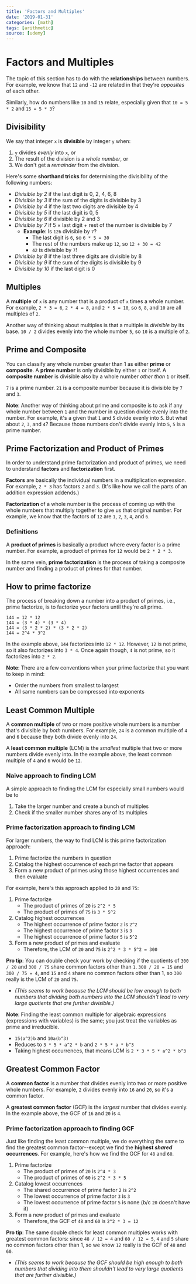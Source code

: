 ```yaml
---
title: 'Factors and Multiples'
date: '2019-01-31'
categories: [math]
tags: [arithmetic]
source: [udemy]
---
```


# Factors and Multiples

The topic of this section has to do with the **relationships** between numbers. For example, we know that `12` and `-12` are related in that they're *opposites* of each other.

Similarly, how do numbers like `10` and `15` relate, especially given that `10 = 5 * 2` and `15 = 5 * 3`?

## Divisibility

We say that integer `x` is **divisible** by integer `y` when:
1. `y` divides *evenly* into `x`, or
2. The result of the division is a *whole number*, or
3. We don't get a *remainder* from the division.

Here's some **shorthand tricks** for determining the divisibility of the following numbers:

* *Divisible by 2* if the last digit is 0, 2, 4, 6, 8
* *Divisible by 3* if the sum of the digits is divisible by 3
* *Divisible by 4* if the last two digits are divisible by 4
* *Divisible by 5* if the last digit is 0, 5
* *Divisible by 6* if divisible by 2 and 3
* *Divisible by 7* if 5 × last digit + rest of the number is divisible by 7
  * **Example**: Is `126` divisible by `7`?
    * The last digit is `6`, so `6 * 5 = 30`
    * The rest of the numbers make up `12`, so `12 + 30 = 42`
    * `42` is divisible by `7`!
* *Divisible by 8* if the last three digits are divisible by 8
* *Divisible by 9* if the sum of the digits is divisible by 9
* *Divisible by 10* if the last digit is 0

## Multiples

A **multiple** of `x` is any number that is a product of `x` times a whole number. For example, `2 * 3 = 6`, `2 * 4 = 8`, and `2 * 5 = 10`, so `6`, `8`, and `10` are all multiples of `2`.

Another way of thinking about multiples is that a multiple is *divisible* by its base. `10 / 2` divides evenly into the whole number `5`, so `10` is a multiple of `2`.

## Prime and Composite

You can classify any whole number greater than 1 as either **prime** or **composite**. A **prime number** is only divisible by either `1` or itself. A **composite number** is divisible also by a whole number *other than* `1` or itself.

`7` is a prime number.
`21` is a composite number because it is divisible by `7` and `3`.

**Note**: Another way of thinking about prime and composite is to ask if any whole number between `1` and the number in question divide evenly into the number. For example, it's a given that `1` and `5` divide evenly into `5`. But what about `2`, `3`, and `4`? Because those numbers don't divide evenly into `5`, `5` is a prime number.

## Prime Factorization and Product of Primes

In order to understand prime factorization and product of primes, we need to understand **factors** and **factorization** first.

**Factors** are basically the individual numbers in a multiplication expression. For example, `2 * 3` has factors `2` and `3`. (It's like how we call the parts of an addition expression addends.)

**Factorization** of a whole number is the process of coming up with the whole numbers that multiply together to give us that original number. For example, we know that the factors of `12` are `1`, `2`, `3`, `4`, and `6`.

### Definitions

A **product of primes** is basically a product where every factor is a prime number. For example, a product of primes for `12` would be `2 * 2 * 3`.

In the same vein, **prime factorization** is the process of taking a composite number and finding a product of primes for that number.

## How to prime factorize

The process of breaking down a number into a product of primes, i.e., prime factorize, is to factorize your factors until they're *all* prime.

```
144 = 12 * 12
144 = (3 * 4) * (3 * 4)
144 = (3 * 2 * 2) * (3 * 2 * 2)
144 = 2^4 * 3^2
```

In the example above, `144` factorizes into `12 * 12`. However, `12` is not prime, so it also factorizes into `3 * 4`. Once again though, `4` is not prime, so it factorizes into `2 * 2`.

**Note**: There are a few conventions when your prime factorize that you want to keep in mind:
* Order the numbers from smallest to largest
* All same numbers can be compressed into exponents

## Least Common Multiple

A **common multiple** of two or more positive whole numbers is a number that's divisible by *both* numbers. For example, `24` is a common multiple of `4` and `6` because they both divide evenly into `24`.

A **least common multiple** (LCM) is the *smallest* multiple that two or more numbers divide evenly into. In the example above, the least common multiple of `4` and `6` would be `12`.

### Naive approach to finding LCM

A simple approach to finding the LCM for especially small numbers would be to
1. Take the larger number and create a bunch of multiples
2. Check if the smaller number shares any of its multiples

### Prime factorization approach to finding LCM

For larger numbers, the way to find LCM is this prime factorization approach:
1. Prime factorize the numbers in question
2. Catalog the highest occurrence of each prime factor that appears
3. Form a new product of primes using those highest occurrences and then evaluate

For example, here's this approach applied to `20` and `75`:

1. Prime factorize
   * The product of primes of `20` is `2^2 * 5`
   * The product of primes of `75` is `3 * 5^2`
2. Catalog highest occurrences
   * The highest occurrence of prime factor `2` is `2^2`
   * The highest occurrence of prime factor `3` is `3`
   * The highest occurrence of prime factor `5` is `5^2`
3. Form a new product of primes and evaluate
   * Therefore, the LCM of `20` and `75` is `2^2 * 3 * 5^2 = 300`

**Pro tip**: You can double check your work by checking if the quotients of `300 / 20` and `300 / 75` share common factors other than `1`. `300 / 20 = 15` and `300 / 75 = 4`, and `15` and `4` share no common factors other than 1, so `300` really is the LCM of `20` and `75`.
   * *(This seems to work because the LCM should be low enough to both numbers that dividing both numbers into the LCM shouldn't lead to very large quotients that are further divisible.)*

**Note**: Finding the least common multiple for algebraic expressions (expressions with variables) is the same; you just treat the variables as prime and irreducible.
  * `15(a^2)b` and `10a(b^3)`
  * Reduces to `3 * 5 * a^2 * b` and `2 * 5 * a * b^3`
  * Taking highest occurrences, that means LCM is `2 * 3 * 5 * a^2 * b^3`

## Greatest Common Factor

A **common factor** is a number that divides evenly into two or more positive whole numbers. For example, `2` divides evenly into `16` and `20`, so it's a common factor.

A **greatest common factor** (GCF) is the *largest* number that divides evenly. In the example above, the GCF of `16` and `20` is `4`.

### Prime factorization approach to finding GCF

Just like finding the least common multiple, we do everything the same to find the greatest common factor--except we find the **highest *shared* occurrences**. For example, here's how we find the GCF for `48` and `60`.

1. Prime factorize
   * The product of primes of `20` is `2^4 * 3`
   * The product of primes of `60` is `2^2 * 3 * 5`
2. Catalog lowest occurrences
   * The shared occurrence of prime factor `2` is `2^2`
   * The lowest occurrence of prime factor `3` is `3`
   * The lowest occurrence of prime factor `5` is none (b/c `20` doesn't have it)
3. Form a new product of primes and evaluate
   * Therefore, the GCF of `48` and `60` is `2^2 * 3 = 12`

**Pro tip**: The same double check for least common multiples works with greatest common factors: since `48 / 12 = 4` and `60 / 12 = 5`, `4` and `5` share no common factors other than 1, so we know `12` really is the GCF of `48` and `60`.
   * *(This seems to work because the GCF should be high enough to both numbers that dividing into them shouldn't lead to very large quotients that are further divisible.)*